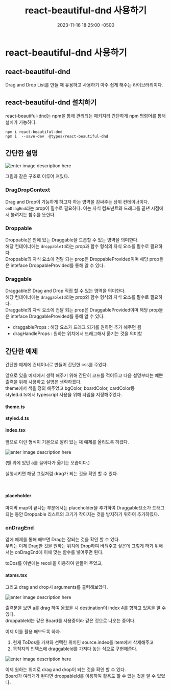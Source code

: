 ﻿---
layout: post
title:  "react-beautiful-dnd 사용하기"
date:   2023-11-16 18:25:00 -0500
tags: react typescript
category : [react]
---

# react-beautiful-dnd 사용하기

## react-beautiful-dnd

Drag and Drop List를 만들 때 유용하고 사용하기 아주 쉽게 해주는 라이브러리이다.


## react-beautiful-dnd 설치하기

react-beautiful-dnd는 npm을 통해 관리되는 패키지라 간단하게 npm 명령어를 통해 설치가 가능하다.
```
npm i react-beautiful-dnd 
npm i  --save-dev  @types/react-beautiful-dnd
```

## 간단한 설명

![enter image description here](https://i.ibb.co/mR7WFQX/image.png)

그림과 같은 구조로 이루어 져있다.

### DragDropContext
Drag and Drop이 가능하게 하고자 하는 영역을 감싸주는 상위 컨테이너이다. <br>
`onDragEnd`라는 prop이 필수로 필요하다. 이는 자식 컴포넌트와 드래그를 끝낸 시점에서 불려지는 함수를 뜻한다.

### Droppable
Droppable은 안에 있는 Draggable을 드롭할 수 있는 영역을 의미한다.<br> 
해당 컨테이너에는 `droppableId`라는 prop과 함수 형식의 자식 요소를 필수로 필요하다.<br> 
Droppable의 자식 요소에 전달 되는 prop은 DroppableProvided이며 해당 prop들은 inteface DroppableProvided를 통해 알 수 있다.

<script src="https://gist.github.com/Flen-E/290e75c45c18912974d681ba1c5187fb.js"></script>

### Draggable

Draggable은 Drag and Drop 직접 할 수 있는 영역을 의미한다.<br> 
해당 컨테이너에는 `draggableId`라는 prop와 함수 형식의 자식 요소를 필수로 필요하다. <br> 
Draggable의 자식 요소에 전달 되는 prop은 DraggableProvided이며 해당 prop들은 inteface DraggableProvided를 통해 알 수 있다.

<script src="https://gist.github.com/Flen-E/854ac9df8f6f075c2feddc96f3e76f71.js"></script>

- draggableProps : 해당 요소가 드래그 되기를 원하면 추가 해주면 됨
- dragHandleProps : 원하는 위치에서 드래그해서 옮기는 것을 의미함


## 간단한 예제
<script src="https://gist.github.com/Flen-E/aa11492bd2b909d4cc8e478b2db44994.js"></script>

간단한 예제에 컨테이너로 만들어 간단한 css를 주었다.

앞으로 있을 예제에서 생략 해주기 위해 간단히 코드를 적어두고 다음 설명부터는 예쁜 출력을 위해 사용하고 설명은 생략하겠다.<br> 
theme에서 색을 정의 해주었고 bgColor, boardColor, cardColor등<br> 
styled.d.ts에서 typescript 사용을 위해 타입을 지정해주었다.

#### theme.ts
<script src="https://gist.github.com/Flen-E/05b5579f6df3a32939779e9bc63aeb2e.js"></script>

#### styled.d.ts
<script src="https://gist.github.com/Flen-E/48063785ae8ad0d2fa9ae2ab799653e6.js"></script>

#### index.tsx
<script src="https://gist.github.com/Flen-E/b66eb9af6ee09722203acbcc0f133fc9.js"></script>

앞으로 이런 형식이 기본으로 깔려 있는 채 예제를 올리도록 하겠다.

![enter image description here](https://i.ibb.co/1RpyVyF/2023-11-16-193149.png)

(맨 위에 있던 a를 끌어다가 옮기는 모습이다.)

실행시키면 해당 그림처럼 drag가 되는 것을 확인 할 수 있다.

<br>

#### placeholder
마지막 map이 끝나는 부분에서는 placeholder을 추가하여 Draggable요소가 드래그 되는 동안 Droppable 리스트의 크기가 작아지는 것을 방지하기 위하여 추가하였다.

### onDragEnd
앞에 예제를 통해 해보면 Drag는 잘되는 것을 확인 할 수 있다. <br>
우리는 이제 Drag한 것을 원하는 위치에 Drop하여 바꿔주고 싶은데 그렇게 하기 위해서는 onDragEnd에 이에 맞는 함수를 넣어주면 된다.

<script src="https://gist.github.com/Flen-E/a7b3e86b8073176f481b0f4d91bacafb.js"></script>

toDos를 이번에는 recoil을 이용하여 만들어 주었고,
#### atoms.tsx

<script src="https://gist.github.com/Flen-E/6f6418647d2ab18933c7dea7b0b33213.js"></script>

그리고 drag and drop시 arguments를 출력해보았다.

![enter image description here](https://i.ibb.co/RD825hK/2023-11-16-194651.png)


출력문을 보면 a를 drag 하여 옮겼을 시 destination이 index 4를 향하고 있음을 알 수 있다.<br> 
droppableId는 같은 Board를 사용중이라 같은 것으로 나오는 중이다.

이제 이를 활용 해보도록 하자.

<script src="https://gist.github.com/Flen-E/76ec57f86f7e65253b1c31e74bf72ae5.js"></script>

1) 현재 ToDos를 가져와 선택한 위치인 source.index를 item에서 삭제해주고
2)  목적지의 인덱스에 draggableId를 가져다 놓는 식으로 구현해준다.

![enter image description here](https://i.ibb.co/1TR3JKG/2023-11-16-215436.png)

이제 원하는 위치로 drag and drop이 되는 것을 확인 할 수 있다.<br> 
Board가 여러개가 된다면 droppableId를 이용하여 활용도 할 수 있는 것을 알 수 있었다.


